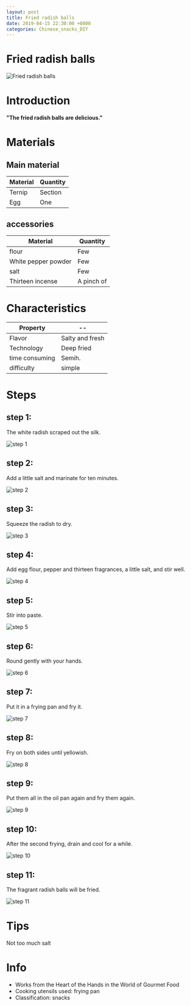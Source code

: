 ```yaml
---
layout: post
title: Fried radish balls
date: 2019-04-15 22:30:00 +0800
categories: Chinese_snacks_DIY
---
```


# Fried radish balls

![Fried radish balls]({{site.baseurl}}/img/446666/446666.jpg)

# Introduction

**"The fried radish balls are delicious."**

# Materials


## Main material

Material|Quantity
--|--
Ternip|Section
Egg|One

## accessories

Material|Quantity
--|--
flour|Few
White pepper powder|Few
salt|Few
Thirteen incense|A pinch of

# Characteristics

Property|--
--|--
Flavor|Salty and fresh
Technology|Deep fried
time consuming|Semih.
difficulty|simple

# Steps

## step 1:

The white radish scraped out the silk.

![step 1]({{site.baseurl}}/img/446666/1.jpg)

## step 2:

Add a little salt and marinate for ten minutes.

![step 2]({{site.baseurl}}/img/446666/2.jpg)

## step 3:

Squeeze the radish to dry.

![step 3]({{site.baseurl}}/img/446666/3.jpg)

## step 4:

Add egg flour, pepper and thirteen fragrances, a little salt, and stir well.

![step 4]({{site.baseurl}}/img/446666/4.jpg)

## step 5:

Stir into paste.

![step 5]({{site.baseurl}}/img/446666/5.jpg)

## step 6:

Round gently with your hands.

![step 6]({{site.baseurl}}/img/446666/6.jpg)

## step 7:

Put it in a frying pan and fry it.

![step 7]({{site.baseurl}}/img/446666/7.jpg)

## step 8:

Fry on both sides until yellowish.

![step 8]({{site.baseurl}}/img/446666/8.jpg)

## step 9:

Put them all in the oil pan again and fry them again.

![step 9]({{site.baseurl}}/img/446666/9.jpg)

## step 10:

After the second frying, drain and cool for a while.

![step 10]({{site.baseurl}}/img/446666/10.jpg)

## step 11:

The fragrant radish balls will be fried.

![step 11]({{site.baseurl}}/img/446666/11.jpg)

# Tips

Not too much salt

# Info

- Works from the Heart of the Hands in the World of Gourmet Food
- Cooking utensils used: frying pan
- Classification: snacks